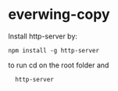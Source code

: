 # everwing-copy

Install http-server by:

```
npm install -g http-server
```

to run cd on the root folder and 

```
  http-server
```
